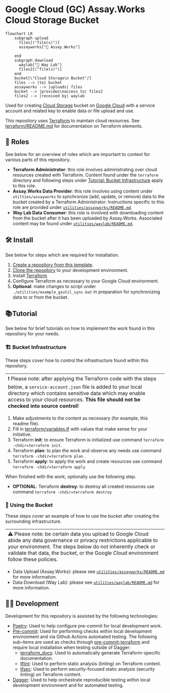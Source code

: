 # Google Cloud (GC) Assay.Works Cloud Storage Bucket

```mermaid
flowchart LR
    subgraph upload
      files[("file(s)")]
      assayworks["👤 Assay.Works"]
      
    end
    subgraph download
      waylab["👤 Way Lab"]
      files2[("file(s)")]
    end
    bucket[\"Cloud Storage\n Bucket"/]
    files --> |to| bucket
    assayworks --> |uploads| files
    bucket --> |provides\naccess to| files2
    files2 --> |received by| waylab

```

Used for creating [Cloud Storage](https://cloud.google.com/storage/) bucket on [Google Cloud](https://cloud.google.com/) with a service account and related key to enable data or file upload and use.

This repository uses [Terraform](https://developer.hashicorp.com/terraform/intro) to maintain cloud resources. See [terraform/README.md](terraform/README.md) for documentation on Terraform elements.

## 👥 Roles

See below for an overview of roles which are important to context for various parts of this repository.

- __Terraform Administrator__: this role involves administrating over cloud resources created with Terraform. Content found under the `terraform` directory and following steps under [Tutorial: Bucket Infrastructure](#%EF%B8%8F-bucket-infrastructure) apply to this role.
- __Assay.Works Data Provider__: this role involves using content under `utilties/assayworks` to synchronize (add, update, or remove) data to the bucket created by a Terraform Administrator. Instructions specific to this role are provided under [`utilities/assayworks/README.md`](utilities/assayworks/README.md).
- __Way Lab Data Consumer__: this role is involved with downloading content from the bucket after it has been uploaded by Assay.Works. Associated content may be found under [`utilities/waylab/README.md`](utilities/waylab/README.md).

## 🛠️ Install

See below for steps which are required for installation.

1. [Create a repository from this template](https://docs.github.com/en/repositories/creating-and-managing-repositories/creating-a-repository-from-a-template).
1. [Clone the repository](https://docs.github.com/en/repositories/creating-and-managing-repositories/cloning-a-repository) to your development environment.
1. Install [Terraform](https://developer.hashicorp.com/terraform/tutorials/aws-get-started/install-cli)
1. Configure Terraform as necessary to your Google Cloud environment.
1. __Optional__: make changes to script under `./utilities/example_gsutil_sync.bat` in preparation for synchronizing data to or from the bucket.

## :books:Tutorial

See below for brief tutorials on how to implement the work found in this repository for your needs.

### 🏗️ Bucket Infrastructure

These steps cover how to control the infrastructure found within this repository.

| <span style="text-align:left;float:left;font-weight:normal;">:exclamation:  Please note: after applying the Terraform code with the steps below, a `service-account.json` file is added to your local directory which contains sensitive data which may enable access to your cloud resources. __This file should not be checked into source control!__</span>   |
|-----------------------------------------|

1. Make adjustments to the content as necessary (for example, this readme file).
1. Fill in [terraform/variables.tf](terraform/variables.tf) with values that make sense for your initiative.
1. Terraform __init__: to ensure Terraform is initialized use command `terraform -chdir=terraform init`.
1. Terraform __plan__: to plan the work and observe any needs use command `terraform -chdir=terraform plan` .
1. Terraform __apply__: to apply the work and create resources use command `terraform -chdir=terraform apply`

When finished with the work, optionally use the following step.

- __OPTIONAL__: Terraform __destroy__: to destroy all created resources use command `terraform -chdir=terraform destroy`

### 📁 Using the Bucket

These steps cover an example of how to use the bucket after creating the surrounding infrastructure.

| <span style="text-align:left;float:left;font-weight:normal;"> ⚠️  Please note: be certain data you upload to Google Cloud abide any data governance or privacy restrictions applicable to your environment. The steps below do not inherently check or validate that data, the bucket, or the Google Cloud environment follow these policies. </span>   |
|-----------------------------------------|

- Data Upload (Assay.Works): please see [`utilities/assayworks/README.md`](utilities/assayworks/README.md) for more information.
- Data Download (Way Lab): please see [`utilities/waylab/README.md`](utilities/waylab/README.md) for more information.

## 🧑‍💻 Development

Development for this repository is assisted by the following technologies:

- [Poetry](https://python-poetry.org/docs/): Used to help configure pre-commit for local development work.
- [Pre-commit](https://pre-commit.com): Used for performing checks within local development environment and via Github Actions automated testing. The following sub-items are used as checks through [pre-commit-terraform](https://github.com/antonbabenko/pre-commit-terraform) and require local installation when testing outside of Dagger:
  - [terraform_docs](https://github.com/terraform-docs/terraform-docs/): Used to automatically generate Terraform-specific documentation.
  - [tflint](https://github.com/terraform-linters/tflint): Used to perform static analysis (linting) on Terraform content.
  - [tfsec](https://github.com/aquasecurity/tfsec): Used to perform security-focused static analysis (security linting) on Terraform content.
- [Dagger](https://docs.dagger.io/): Used to help orchestrate reproducible testing within local development environment and for automated testing.
